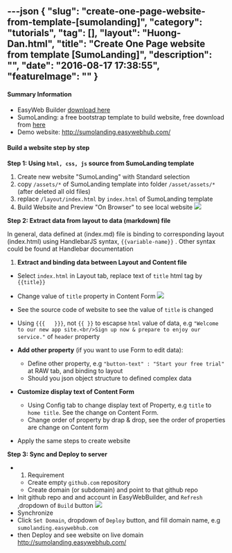 ---json
{
    "slug": "create-one-page-website-from-template-[sumolanding]",
    "category": "tutorials",
    "tag": [],
    "layout": "Huong-Dan.html",
    "title": "Create One Page website from template [SumoLanding]",
    "description": "",
    "date": "2016-08-17 17:38:55",
    "featureImage": ""
}
---
#### Summary Information
 + EasyWeb Builder [download here](https://github.com/easywebhub/easyapp/releases/download/2.2/EasyWebBuilder.zip)
 + SumoLanding: a free bootstrap template to build website, free download from [here](https://www.dropbox.com/s/ri1zeijtb5lx58z/SumoLanding.zip?dl=1)
 + Demo website: http://sumolanding.easywebhub.com/  


#### Build a website step by step

**Step 1: Using ```html, css, js``` source from SumoLanding template**

 1. Create new website "SumoLanding" with Standard selection
 2. copy ```/assets/*``` of SumoLanding template into folder
```/asset/assets/*``` (after deleted all old files)
 3. replace ```/layout/index.html``` by ```index.html``` of SumoLanding template 
 4. Build Website and Preview "On Browser" to see local website
![](https://github.com/easywebhub/sumolanding/blob/gh-pages/img/build-website.png?raw=true)

**Step 2: Extract data from layout to data (markdown) file**

 In general, data defined at (index.md) file is binding to corresponding layout (index.html) using HandlebarJS syntax, ```{{variable-name}}``` . Other syntax could be found at Handlebar documentation
 
 1. **Extract and binding data between Layout and Content file**
   + Select ```index.html``` in Layout tab, replace text of ```title``` html tag by ```{{title}}```
   + Change value of ```title``` property in Content Form 
 ![](https://github.com/easywebhub/sumolanding/blob/master/asset/img/binding-data.png?raw=true)
 
   + See the source code of website to see the value of ```title``` is changed
   + Using ```{{{   }}}```, not ```{{ }}``` to escapse ```html``` value of data, e.g ```"Welcome to our new app site.<br/>Sign up now & prepare to enjoy our service."``` of ```header``` property
   
 + **Add other property** (if you want to use Form to edit data): 
   + Define other property, e.g ```"button-text" : "Start your free trial"``` at RAW tab, and binding to layout 
   + Should you json object structure to defined complex data 
 + **Customize display text of Content Form** 
   + Using Config tab to change display text of Property, e.g ```title``` to ```home title```. See the change on Content Form. 
   + Change order of property by drap & drop, see the order of properties are change on Content form
 + Apply the same steps to create website
 
**Step 3: Sync and Deploy to server**
 
 + 1. Requirement
   + Create empty ```github.com``` repository
   + Create domain (or subdomain) and point to that github repo
 + Init github repo and and account in EasyWebBuilder, and ```Refresh``` ,dropdown of ```Build``` button
 ![](https://github.com/easywebhub/sumolanding/blob/gh-pages/img/deploy-github.png?raw=true)
 + Synchronize
 + Click ```Set Domain```, dropdown of ```Deploy``` button, and fill domain name, e.g ```sumolanding.easywebhub.com```
 + then Deploy and see website on live domain http://sumolanding.easywebhub.com/
